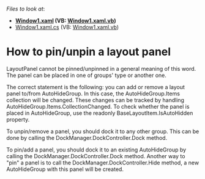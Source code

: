 <!-- default file list -->
*Files to look at*:

* **[Window1.xaml](./CS/CreateAutoHiddenPanels/Window1.xaml) (VB: [Window1.xaml.vb](./VB/CreateAutoHiddenPanels/Window1.xaml.vb))**
* [Window1.xaml.cs](./CS/CreateAutoHiddenPanels/Window1.xaml.cs) (VB: [Window1.xaml.vb](./VB/CreateAutoHiddenPanels/Window1.xaml.vb))
<!-- default file list end -->
# How to pin/unpin a layout panel


<p>LayoutPanel cannot be pinned/unpinned in a general meaning of this word. The panel can be placed in one of groups' type or another one. </p><p>The correct statement is the following: you can add or remove a layout panel to/from AutoHideGroup. In this case, the AutoHideGroup.Items collection will be changed. These changes can be tracked by handling AutoHideGroup.Items.CollectionChanged. To check whether the panel is placed in AutoHideGroup, use the readonly BaseLayoutItem.IsAutoHidden property.</p><p>To unpin/remove a panel, you should dock it to any other group. This can be done by calling the DockManager.DockController.Dock method.</p><p>To pin/add a panel, you should dock it to an existing AutoHideGroup by calling the DockManager.DockController.Dock method. Another way to "pin" a panel is to call the DockManager.DockController.Hide method, a new AutoHideGroup with this panel will be created.</p>

<br/>


